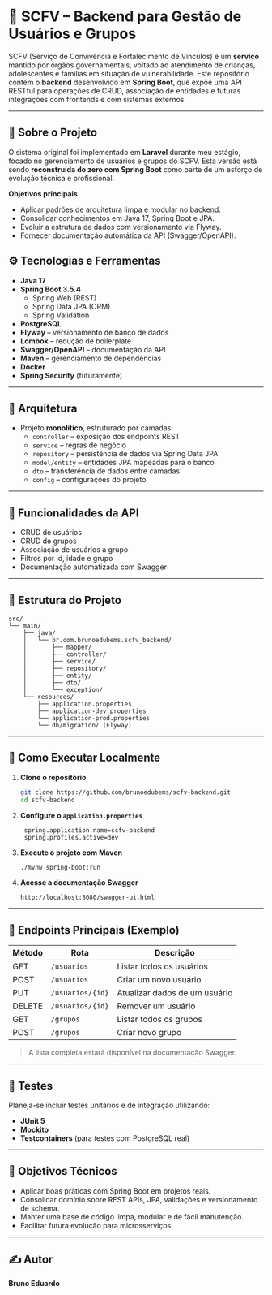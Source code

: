 # 🧩 SCFV – Backend para Gestão de Usuários e Grupos

SCFV (Serviço de Convivência e Fortalecimento de Vínculos) é um **serviço** mantido por órgãos governamentais, voltado ao atendimento de crianças, adolescentes e famílias em situação de vulnerabilidade. Este repositório contém o **backend** desenvolvido em **Spring Boot**, que expõe uma API RESTful para operações de CRUD, associação de entidades e futuras integrações com frontends e com sistemas externos.

---

## 🧠 Sobre o Projeto

O sistema original foi implementado em **Laravel** durante meu estágio, focado no gerenciamento de usuários e grupos do SCFV. Esta versão está sendo **reconstruída do zero com Spring Boot** como parte de um esforço de evolução técnica e profissional.

**Objetivos principais**  
- Aplicar padrões de arquitetura limpa e modular no backend.  
- Consolidar conhecimentos em Java 17, Spring Boot e JPA.  
- Evoluir a estrutura de dados com versionamento via Flyway.  
- Fornecer documentação automática da API (Swagger/OpenAPI).  


## ⚙️ Tecnologias e Ferramentas

- **Java 17**
- **Spring Boot 3.5.4**
  - Spring Web (REST)
  - Spring Data JPA (ORM)
  - Spring Validation
- **PostgreSQL**
- **Flyway** – versionamento de banco de dados
- **Lombok** – redução de boilerplate
- **Swagger/OpenAPI** – documentação da API
- **Maven** – gerenciamento de dependências
- **Docker**
- **Spring Security** (futuramente)

---

## 🧱 Arquitetura

- Projeto **monolítico**, estruturado por camadas:
  - `controller` – exposição dos endpoints REST
  - `service` – regras de negócio
  - `repository` – persistência de dados via Spring Data JPA
  - `model/entity` – entidades JPA mapeadas para o banco
  - `dto` – transferência de dados entre camadas
  - `config` – configurações do projeto

---

## 🔌 Funcionalidades da API

- CRUD de usuários
- CRUD de grupos
- Associação de usuários a grupo
- Filtros por id, idade e grupo
- Documentação automatizada com Swagger

---

## 📁 Estrutura do Projeto

```
src/
└── main/
    ├── java/
    │   └── br.com.brunoedubems.scfv_backend/
    │       ├── mapper/
    │       ├── controller/
    │       ├── service/
    │       ├── repository/
    │       ├── entity/
    │       ├── dto/
    │       └── exception/
    └── resources/
        ├── application.properties
        ├── application-dev.properties
        └── application-prod.properties
        └── db/migration/ (Flyway)
```

---

## 🚀 Como Executar Localmente

1. **Clone o repositório**
   ```bash
   git clone https://github.com/brunoedubems/scfv-backend.git
   cd scfv-backend
   ```

2. **Configure o `application.properties`**
   ```properties
    spring.application.name=scfv-backend
    spring.profiles.active=dev
   ```

3. **Execute o projeto com Maven**
   ```bash
   ./mvnw spring-boot:run
   ```

4. **Acesse a documentação Swagger**
   ```
   http://localhost:8080/swagger-ui.html
   ```

---

## 📌 Endpoints Principais (Exemplo)

| Método | Rota                    | Descrição                            |
|--------|-------------------------|--------------------------------------|
| GET    | `/usuarios`             | Listar todos os usuários             |
| POST   | `/usuarios`             | Criar um novo usuário                |
| PUT    | `/usuarios/{id}`        | Atualizar dados de um usuário        |
| DELETE | `/usuarios/{id}`        | Remover um usuário                   |
| GET    | `/grupos`               | Listar todos os grupos               |
| POST   | `/grupos`               | Criar novo grupo                     |

> A lista completa estará disponível na documentação Swagger.

---

## 🧪 Testes

Planeja-se incluir testes unitários e de integração utilizando:

- **JUnit 5**
- **Mockito**
- **Testcontainers** (para testes com PostgreSQL real)

---

## 🎯 Objetivos Técnicos

- Aplicar boas práticas com Spring Boot em projetos reais.
- Consolidar domínio sobre REST APIs, JPA, validações e versionamento de schema.
- Manter uma base de código limpa, modular e de fácil manutenção.
- Facilitar futura evolução para microsserviços.

---


## ✍️ Autor

**Bruno Eduardo**  
